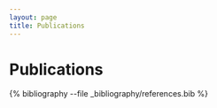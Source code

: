 ```yaml
---
layout: page
title: Publications
---
```


# Publications

{% bibliography --file _bibliography/references.bib %}
